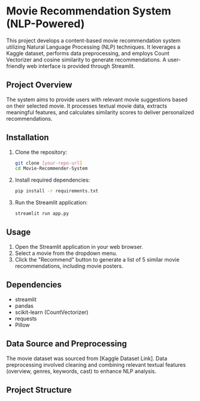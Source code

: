 # Movie Recommendation System (NLP-Powered)

This project develops a content-based movie recommendation system utilizing Natural Language Processing (NLP) techniques. It leverages a Kaggle dataset, performs data preprocessing, and employs Count Vectorizer and cosine similarity to generate recommendations. A user-friendly web interface is provided through Streamlit.

## Project Overview

The system aims to provide users with relevant movie suggestions based on their selected movie. It processes textual movie data, extracts meaningful features, and calculates similarity scores to deliver personalized recommendations.

## Installation

1.  Clone the repository:

    ```bash
    git clone [your-repo-url]
    cd Movie-Recommender-System
    ```

2.  Install required dependencies:

    ```bash
    pip install -r requirements.txt
    ```

3.  Run the Streamlit application:

    ```bash
    streamlit run app.py
    ```

## Usage

1.  Open the Streamlit application in your web browser.
2.  Select a movie from the dropdown menu.
3.  Click the "Recommend" button to generate a list of 5 similar movie recommendations, including movie posters.

## Dependencies

-   streamlit
-   pandas
-   scikit-learn (CountVectorizer)
-   requests
-   Pillow

## Data Source and Preprocessing

The movie dataset was sourced from [Kaggle Dataset Link]. Data preprocessing involved cleaning and combining relevant textual features (overview, genres, keywords, cast) to enhance NLP analysis.

## Project Structure
